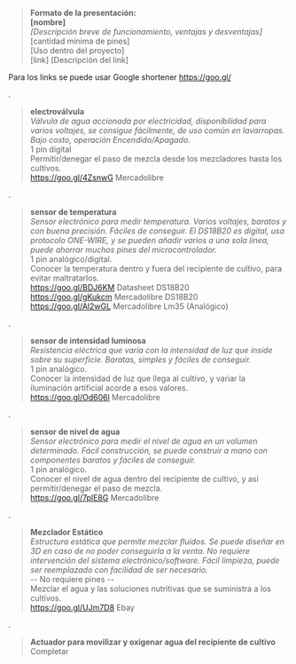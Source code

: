 >**Formato de la presentación:**  
**[nombre]**  
*[Descripción breve de funcionamiento, ventajas y desventajas]*  
[cantidad mínima de pines]  
[Uso dentro del proyecto]  
[link] [Descripción del link]

Para los links se puede usar Google shortener https://goo.gl/

.
>**electroválvula**  
*Válvula de agua accionada por electricidad, disponibilidad para varios voltajes, se consigue fácilmente, de uso común en lavarropas. Bajo costo, operación Encendido/Apagado.*  
1 pin digital  
Permitir/denegar el paso de mezcla desde los mezcladores hasta los cultivos.  
https://goo.gl/4ZsnwG Mercadolibre

.
>**sensor de temperatura**  
*Sensor electrónico para medir temperatura. Varios voltajes, baratos y con buena precisión. Fáciles de conseguir. El DS18B20 es digital, usa protocolo ONE-WIRE, y se pueden añadir varios a una sola línea, puede ahorrar muchos pines del microcontrolador.*  
1 pin  analógico/digital.  
>Conocer la temperatura dentro y fuera del recipiente de cultivo, para evitar maltratarlos.  
https://goo.gl/BDJ6KM Datasheet DS18B20  
https://goo.gl/gKukcm Mercadolibre DS18B20  
https://goo.gl/Al2wGL Mercadolibre Lm35 (Analógico)


.
>**sensor de intensidad luminosa**  
*Resistencia eléctrica que varía con la intensidad de luz que inside sobre su superficie. Baratas, simples y fáciles de conseguir.*  
1 pin  analógico.  
>Conocer la intensidad de luz que llega al cultivo, y variar la iluminación artificial acorde a esos valores.  
https://goo.gl/Od606l Mercadolibre

.
>**sensor de nivel de agua**  
*Sensor electrónico para medir el nivel de agua en un volumen determinado. Fácil construcción, se puede construir a mano con componentes baratos y fáciles de conseguir.*  
1 pin analógico.  
>Conocer el nivel de agua dentro del recipiente de cultivo, y así permitir/denegar el paso de mezcla.  
https://goo.gl/7plE8G Mercadolibre

.
>**Mezclador Estático**  
*Estructura estática que permite mezclar fluidos. Se puede diseñar en 3D en caso de no poder conseguirla a la venta. No requiere intervención del sistema electrónico/software. Fácil limpieza, puede ser reemplazado con facilidad de ser necesario.*  
-- No requiere pines --  
Mezclar el agua y las soluciones nutritivas que se suministra a los cultivos.  
https://goo.gl/UJm7D8 Ebay

.
>**Actuador para movilizar y oxigenar agua del recipiente de cultivo**  
Completar
